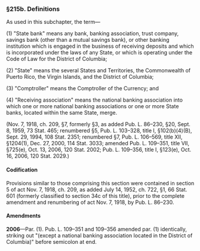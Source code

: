 ### §215b. Definitions ###

As used in this subchapter, the term—

(1) "State bank" means any bank, banking association, trust company, savings bank (other than a mutual savings bank), or other banking institution which is engaged in the business of receiving deposits and which is incorporated under the laws of any State, or which is operating under the Code of Law for the District of Columbia;

(2) "State" means the several States and Territories, the Commonwealth of Puerto Rico, the Virgin Islands, and the District of Columbia;

(3) "Comptroller" means the Comptroller of the Currency; and

(4) "Receiving association" means the national banking association into which one or more national banking associations or one or more State banks, located within the same State, merge.

(Nov. 7, 1918, ch. 209, §7, formerly §3, as added Pub. L. 86–230, §20, Sept. 8, 1959, 73 Stat. 465; renumbered §5, Pub. L. 103–328, title I, §102(b)(4)(B), Sept. 29, 1994, 108 Stat. 2351; renumbered §7, Pub. L. 106–569, title XII, §1204(1), Dec. 27, 2000, 114 Stat. 3033; amended Pub. L. 109–351, title VII, §725(e), Oct. 13, 2006, 120 Stat. 2002; Pub. L. 109–356, title I, §123(e), Oct. 16, 2006, 120 Stat. 2029.)

#### Codification ####

Provisions similar to those comprising this section were contained in section 5 of act Nov. 7, 1918, ch. 209, as added July 14, 1952, ch. 722, §1, 66 Stat. 601 (formerly classified to section 34c of this title), prior to the complete amendment and renumbering of act Nov. 7, 1918, by Pub. L. 86–230.

#### Amendments ####

**2006**—Par. (1). Pub. L. 109–351 and 109–356 amended par. (1) identically, striking out "(except a national banking association located in the District of Columbia)" before semicolon at end.